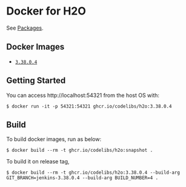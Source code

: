 Docker for H2O
=====

See [Packages](https://github.com/orgs/codelibs/packages/container/package/h2o).

## Docker Images

-   [`3.38.0.4`](https://github.com/codelibs/docker-h2o/blob/master/Dockerfile)

## Getting Started

You can access http://localhost:54321 from the host OS with:

```console
$ docker run -it -p 54321:54321 ghcr.io/codelibs/h2o:3.38.0.4
```

## Build

To build docker images, run as below:

```console
$ docker build --rm -t ghcr.io/codelibs/h2o:snapshot .
```

To build it on release tag,

```console
$ docker build --rm -t ghcr.io/codelibs/h2o:3.38.0.4 --build-arg GIT_BRANCH=jenkins-3.38.0.4 --build-arg BUILD_NUMBER=4 .
```

